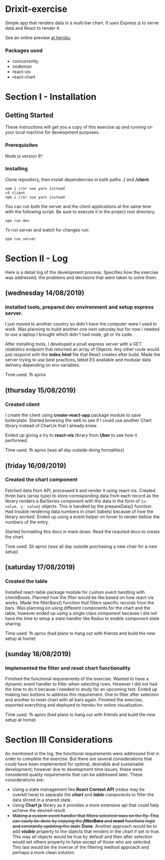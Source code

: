 # Drixit-exercise
 Simple app that renders data in a multi bar chart. It uses Express js to serve data and React to render it.
 
 See an online preview 
 [at heroku](https://drixit-exercise.herokuapp.com/)
 
 ### Packages used
 * concurrently
 * nodemon
 * react-vis
 * react-chart

# Section I - Installation
## Getting Started

These instructions will get you a copy of this exercise up and running on your local machine for development purposes.

### Prerequisites

Node js version 8^.

### Installing

Clone repository, then install dependencies in both paths **./** and **/client**.
```
npm i //or use yarn instead
cd client
npm i //or use yarn instead
```
You can run both the server and the client applications at the same time with the following script. Be sure to execute it in the project root directory.
```
npm run dev
```
To run server and watch for changes run:
```
npm run server
```
# Section II - Log
Here is a detail log of the development process. Specifies how the exercise was addressed, the problems and decisions that were taken to solve them.

## (wednesday 14/08/2019)
### Installed tools, prepared dev environment and setup express server. 
I just moved to another country so didn't have the computer were I used to work. Was planning to build another one next saturday but for now I needed to use a laptop I brought which didn't had node, git or Vs code.

After installing tools, I developed a small express server with a GET /statistics endpoint that returned an array of Objects. Any other route would just respond with the **index.html** file that React creates after build. Made the server trying to use best practices, latest ES available and modular data delivery depending on env variables.

Time used: 1h aprox

## (thursday 15/08/2019)
### Created client
I create the client using **create-react-app** package module to save boilerplate.
Started browsing the web to see if I could use another Chart library instead of ChartJs that I already knew.

Ended up giving a try to **react-vis** library from **Uber** to see how it performed.

Time used: 1h aprox (was all day outside doing formalities)

## (friday 16/08/2019)
### Created the chart component
Fetched data from API, processed it and render it using react-vis. 
Created three bars (array type) to store corresponding data from each record as the library renders a BarSeries component with the data in the form of `{x: value, y: value}` objects.
This is handled by the prepareData() function. Had trouble rendering data numbers in chart (labels) because of how the library worked. Ended up using a event helper on hover to render bellow the numbers of the entry.

Started formatting this docs in mark down. Read the required docs to create the chart.

Time used: 2h aprox (was all day outside purchasing a new chair for a new setup)

## (saturday 17/08/2019)
### Created the table
Installed react-table package module for custom event handling with checkBoxes.
Planned how the filter would be like based on how react-vis works. 
Made the filterBars() function that filters specific records from the bars.
Was planning on using different components for the chart and the table, however ended up using a single class component because I did not have the time to setup a state handler like Redux to enable component state sharing.

Time used: 1h aprox (had plans to hang out with friends and build the new setup at home)

## (sunday 18/08/2019)
### Implemented the filter and reset chart functionality
Finished the functional requirements of the exercise.
Wanted to have a dynamic event handler to filter when selecting rows. 
However I did not had the time to do it because I needed to study for an upcoming test.
Ended up making two buttons to address this requirement. One to filter after selection and another to reset chart with all bars again.
Finished the exercise, exported everything and deployed to heroku for online visualization.

Time used: 1h aprox (had plans to hang out with friends and build the new setup at home)

# Section III Considerations
As mentioned in the log, the functional requirements were addressed first in order to complete the exercise. But there are several considerations that could have been implemented for optimal, desirable and sustainable development; however due to development time issues, these were considered quality requirements that can be addressed later. These considerations are:

* Using a state management like **React Context API** (redux may be overkill here) to separate the ***chart*** and ***table*** components to filter the data stored in a shared state. 
* Using **Chart js** library as it provides a more extensive api that could help achieve the desired result.
* ~~Making a custom event handler that filters selected rows on the fly. This can easily be done by copying the ***filterBars*** and ***reset*** functions logic and constantly updating the state~~ **Done**. Another approach would be to add ***visible*** property to the objects that renders in the chart if set to true. This way all objects would be true by default and then after selection would set others property to false except of those who are selected. This last would be the inverse of the filtering method approach and perhaps a more clean solution.

